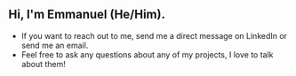 ## Hi, I'm Emmanuel (He/Him).
- If you want to reach out to me, send me a direct message on LinkedIn or send me an email.
- Feel free to ask any questions about any of my projects, I love to talk about them!

